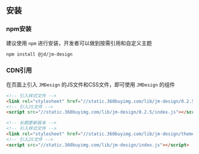 ## 安装

### npm安装

建议使用 `npm` 进行安装，开发者可以做到按需引用和自定义主题

```bash
npm install @jd/jm-design
```

### CDN引用

在页面上引入 `JMDesign` 的JS文件和CSS文件，即可使用 `JMDesign` 的组件

```html
<!-- 引入样式文件 -->
<link rel="stylesheet" href="//static.360buyimg.com/lib/jm-design/0.2.5/theme-default/index.css">
<!-- 引入JS文件 -->
<script src="//static.360buyimg.com/lib/jm-design/0.2.5/index.js"></script>

<!-- 长期更新版本 -->
<!-- 引入样式文件 -->
<link rel="stylesheet" href="//static.360buyimg.com/lib/jm-design/theme-default/index.css">
<!-- 引入JS文件 -->
<script src="//static.360buyimg.com/lib/jm-design/index.js"></script>
```
